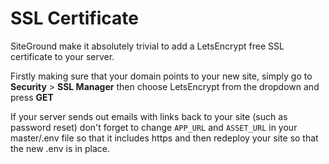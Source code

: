 # SSL Certificate

SiteGround make it absolutely trivial to add a LetsEncrypt free SSL certificate to your server.

Firstly making sure that your domain points to your new site, simply go to **Security** > **SSL Manager** then choose LetsEncrypt from the dropdown and press **GET**

If your server sends out emails with links back to your site (such as password reset) don't forget to change `APP_URL` and `ASSET_URL` in your master/.env file so that it includes https and then redeploy your site so that the new .env is in place.



